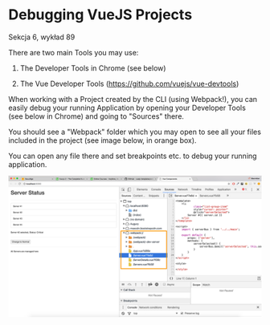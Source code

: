 # Debugging VueJS Projects

Sekcja 6, wykład 89

There are two main Tools you may use:

1) The Developer Tools in Chrome (see below)

2) The Vue Developer Tools (https://github.com/vuejs/vue-devtools)

When working with a Project created by the CLI (using Webpack!), you can easily debug your running Application by opening your Developer Tools (see below in Chrome) and going to "Sources" there. 

You should see a "Webpack" folder which you may open to see all your files included in the project (see image below, in orange box).

You can open any file there and set breakpoints etc. to debug your running application.

![debug image](vuejs-debugging.png)
